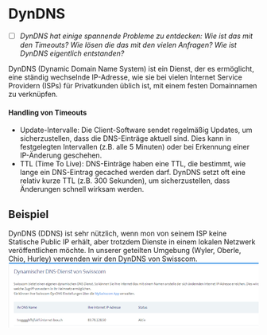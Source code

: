 # DynDNS
- [ ] *DynDNS hat einige spannende Probleme zu entdecken: Wie ist das mit den Timeouts? Wie lösen die das mit den vielen Anfragen? Wie ist DynDNS eigentlich entstanden?*

DynDNS (Dynamic Domain Name System) ist ein Dienst, der es ermöglicht, eine ständig wechselnde IP-Adresse, wie sie bei vielen Internet Service Providern (ISPs) für Privatkunden üblich ist, mit einem festen Domainnamen zu verknüpfen.
#### Handling von Timeouts

- Update-Intervalle: Die Client-Software sendet regelmäßig Updates, um sicherzustellen, dass die DNS-Einträge aktuell sind. Dies kann in festgelegten Intervallen (z.B. alle 5 Minuten) oder bei Erkennung einer IP-Änderung geschehen.
- TTL (Time To Live): DNS-Einträge haben eine TTL, die bestimmt, wie lange ein DNS-Eintrag gecached werden darf. DynDNS setzt oft eine relativ kurze TTL (z.B. 300 Sekunden), um sicherzustellen, dass Änderungen schnell wirksam werden.

## Beispiel
DynDNS (DDNS) ist sehr nützlich, wenn mon von seinem ISP keine Statische Public IP erhält, aber trotzdem Dienste in einem lokalen Netzwerk veröffentlichen möchte.
In unserer geteilten Umgebung (Wyler, Oberle, Chio, Hurley) verwenden wir den DynDNS von Swisscom.  
![swiss_ddns](images/swiss_ddns.png)